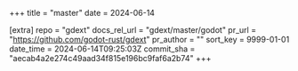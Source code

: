 +++
title = "master"
date = 2024-06-14

[extra]
repo = "gdext"
docs_rel_url = "gdext/master/godot"
pr_url = "https://github.com/godot-rust/gdext"
pr_author = ""
sort_key = 9999-01-01
date_time = 2024-06-14T09:25:03Z
commit_sha = "aecab4a2e274c49aad34f815e196bc9faf6a2b74"
+++


